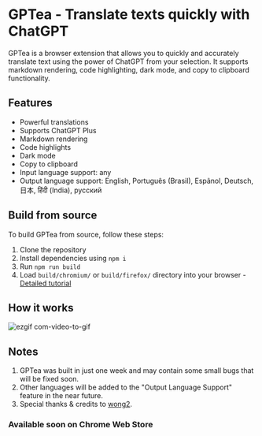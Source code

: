 # GPTea - Translate texts quickly with ChatGPT

GPTea is a browser extension that allows you to quickly and accurately translate text using the power of ChatGPT from your selection. It supports markdown rendering, code highlighting, dark mode, and copy to clipboard functionality.

## Features

- Powerful translations
- Supports ChatGPT Plus
- Markdown rendering
- Code highlights
- Dark mode
- Copy to clipboard
- Input language support: any
- Output language support: English, Português (Brasil), Espãnol, Deutsch, 日本, हिंदी (India), русский


## Build from source

To build GPTea from source, follow these steps:

1. Clone the repository
2. Install dependencies using `npm i`
3. Run `npm run build`
4. Load `build/chromium/` or `build/firefox/` directory into your browser - [Detailed tutorial](https://www.youtube.com/watch?v=dhaGRJvJAII)


## How it works

![ezgif com-video-to-gif](https://user-images.githubusercontent.com/101360327/225785926-eec24db7-d8ac-41ab-b40e-0c66b7f2e1fd.gif)


## Notes
1. GPTea was built in just one week and may contain some small bugs that will be fixed soon.
2. Other languages will be added to the "Output Language Support" feature in the near future.
3. Special thanks & credits to [wong2](https://github.com/wong2). 

### Available soon on Chrome Web Store

